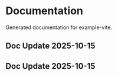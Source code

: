 # Documentation

Generated documentation for example-vite.

## Doc Update 2025-10-15

## Doc Update 2025-10-15
